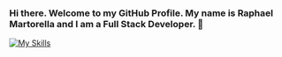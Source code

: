 ### Hi there. Welcome to my GitHub Profile. My name is Raphael Martorella and I am a Full Stack Developer. 👋


[![My Skills](https://skillicons.dev/icons?i=js,html,css,react,nodejs,mongodb,mysql,tailwind,next)](https://skillicons.dev)
